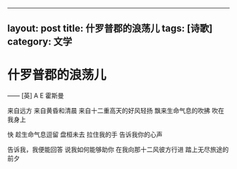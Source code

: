 
---
layout: post
title: 什罗普郡的浪荡儿
tags: [诗歌]
category: 文学
---

# 什罗普郡的浪荡儿

—— [英] A E 霍斯曼

来自远方
来自黄昏和清晨
来自十二重高天的好风轻扬
飘来生命气息的吹拂
吹在我身上

快
趁生命气息逗留
盘桓未去
拉住我的手
告诉我你的心声

告诉我，我便能回答
说我如何能够助你
在我向那十二风彼方行进
踏上无尽旅途的前夕



